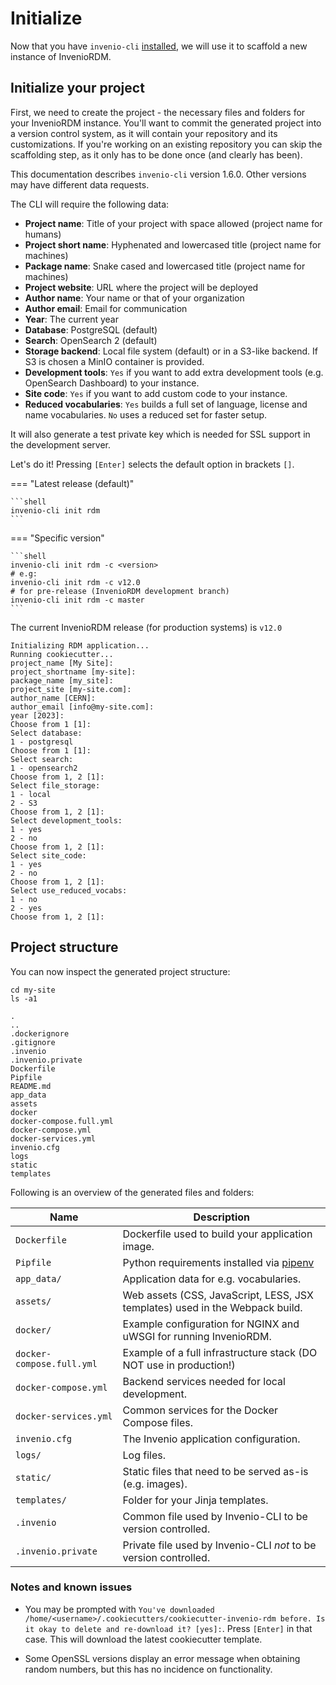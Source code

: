 # Initialize

Now that you have `invenio-cli` [installed](cli.md), we will use it to scaffold a new instance of InvenioRDM.

## Initialize your project

First, we need to create the project - the necessary files and folders for your InvenioRDM instance. You'll want to commit
the generated project into a version control system, as it will contain your repository and its customizations. If you're working
on an existing repository you can skip the scaffolding step, as it only has to be done once (and clearly has been).

This documentation describes `invenio-cli` version 1.6.0. Other versions may have different data requests.

The CLI will require the following data:

- **Project name**: Title of your project with space allowed (project name for humans)
- **Project short name**: Hyphenated and lowercased title (project name for machines)
- **Package name**: Snake cased and lowercased title (project name for machines)
- **Project website**: URL where the project will be deployed
- **Author name**: Your name or that of your organization
- **Author email**: Email for communication
- **Year**: The current year
- **Database**: PostgreSQL (default)
- **Search**: OpenSearch 2 (default)
- **Storage backend**: Local file system (default) or in a S3-like backend. If S3 is chosen a MinIO container is provided.
- **Development tools**: `Yes` if you want to add extra development tools (e.g. OpenSearch Dashboard) to your instance.
- **Site code**: `Yes` if you want to add custom code to your instance.
- **Reduced vocabularies**: `Yes` builds a full set of language, license and name vocabularies. `No` uses a reduced set for faster setup.

It will also generate a test private key which is needed for SSL support in the development server.

Let's do it! Pressing `[Enter]` selects the default option in brackets `[]`.

=== "Latest release (default)"

    ```shell
    invenio-cli init rdm
    ```

=== "Specific version"

    ```shell
    invenio-cli init rdm -c <version>
    # e.g:
    invenio-cli init rdm -c v12.0
    # for pre-release (InvenioRDM development branch)
    invenio-cli init rdm -c master
    ```

The current InvenioRDM release (for production systems) is ``v12.0``

```console
Initializing RDM application...
Running cookiecutter...
project_name [My Site]:
project_shortname [my-site]:
package_name [my_site]:
project_site [my-site.com]:
author_name [CERN]:
author_email [info@my-site.com]:
year [2023]:
Choose from 1 [1]:
Select database:
1 - postgresql
Choose from 1 [1]:
Select search:
1 - opensearch2
Choose from 1, 2 [1]:
Select file_storage:
1 - local
2 - S3
Choose from 1, 2 [1]:
Select development_tools:
1 - yes
2 - no
Choose from 1, 2 [1]:
Select site_code:
1 - yes
2 - no
Choose from 1, 2 [1]:
Select use_reduced_vocabs:
1 - no
2 - yes
Choose from 1, 2 [1]:
```

## Project structure

You can now inspect the generated project structure:

```shell
cd my-site
ls -a1
```

```console
.
..
.dockerignore
.gitignore
.invenio
.invenio.private
Dockerfile
Pipfile
README.md
app_data
assets
docker
docker-compose.full.yml
docker-compose.yml
docker-services.yml
invenio.cfg
logs
static
templates
```

Following is an overview of the generated files and folders:

| Name | Description |
|---|---|
| ``Dockerfile`` | Dockerfile used to build your application image. |
| ``Pipfile`` | Python requirements installed via [pipenv](https://pipenv.pypa.io) |
| ``app_data/`` | Application data for e.g. vocabularies. |
| ``assets/`` | Web assets (CSS, JavaScript, LESS, JSX templates) used in the Webpack build. |
| ``docker/`` | Example configuration for NGINX and uWSGI for running InvenioRDM. |
| ``docker-compose.full.yml`` | Example of a full infrastructure stack (DO NOT use in production!) |
| ``docker-compose.yml`` | Backend services needed for local development. |
| ``docker-services.yml`` | Common services for the Docker Compose files. |
| ``invenio.cfg`` | The Invenio application configuration. |
| ``logs/`` | Log files. |
| ``static/`` | Static files that need to be served as-is (e.g. images). |
| ``templates/`` | Folder for your Jinja templates. |
| ``.invenio`` | Common file used by Invenio-CLI to be version controlled. |
| ``.invenio.private`` | Private file used by Invenio-CLI *not* to be version controlled. |

### Notes and known issues

- You may be prompted with `You've downloaded /home/<username>/.cookiecutters/cookiecutter-invenio-rdm before. Is it okay to delete and re-download it? [yes]:`. Press `[Enter]` in that case. This will download the latest cookiecutter template.

- Some OpenSSL versions display an error message when obtaining random numbers, but this has no incidence on functionality.
